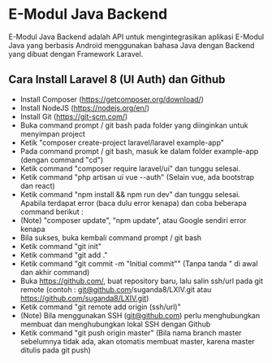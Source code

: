 E-Modul Java Backend
====
E-Modul Java Backend adalah API untuk mengintegrasikan aplikasi E-Modul Java yang berbasis Android menggunakan bahasa Java dengan Backend yang dibuat dengan Framework Laravel.

Cara Install Laravel 8 (UI Auth) dan Github
--------
- Install Composer (https://getcomposer.org/download/)
- Install NodeJS (https://nodejs.org/en/)
- Install Git (https://git-scm.com/)
- Buka command prompt / git bash pada folder yang diinginkan untuk menyimpan project
- Ketik "composer create-project laravel/laravel example-app"
- Pada command prompt / git bash, masuk ke dalam folder example-app (dengan command "cd")
- Ketik command "composer require laravel/ui" dan tunggu selesai.
- Ketik command "php artisan ui vue --auth" (Selain vue, ada bootstrap dan react)
- Ketik command "npm install && npm run dev" dan tunggu selesai. Apabila terdapat error (baca dulu error kenapa) dan coba beberapa command berikut :
- (Note) "composer update", "npm update", atau Google sendiri error kenapa
- Bila sukses, buka kembali command prompt / git bash
- Ketik command "git init"
- Ketik command "git add ."
- Ketik command "git commit -m "Initial commit"" (Tanpa tanda " di awal dan akhir command)
- Buka https://github.com/, buat repository baru, lalu salin ssh/url pada git remote (contoh : git@github.com/suganda8/LXIV.git atau https://github.com/suganda8/LXIV.git)
- Ketik command "git remote add origin (ssh/url)"
- (Note) Bila menggunakan SSH (git@github.com) perlu menghubungkan membuat dan menghubungkan lokal SSH dengan Github
- Ketik command "git push origin master" (Bila nama branch master sebelumnya tidak ada, akan otomatis membuat master, karena master ditulis pada git push)
